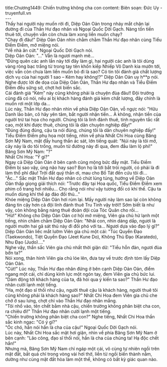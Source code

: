 title:Chương1449: Chiến trường không cha con
content:
Biên soạn: Đức Uy - truyenfull.vn<br>---<br>Thấy hai người này muốn rời đi, Diệp Oản Oản trong nháy mắt chặn lại đường đi của Thần Hư đạo nhân và Ngoại Quốc Dời Gạch. Nàng tốn tiền thuê tới, chuyện vẫn còn chưa làm xong liền muốn chạy?<br>"Chạy đi đâu!" Diệp Oản Oản nhìn chằm chằm Thần Hư đạo nhân cùng Tiểu Điềm Điềm, mở miệng nói.<br>"Về nhà ăn cứt." Ngoại Quốc Dời Gạch nói.<br>Diệp Oản Oản: "..." Vẫn là ngươi mạnh mẽ...<br>"Đừng quên các anh lần này tới đây làm gì, hai người các anh là tôi dùng vàng ròng bạc trắng từ trong tay tên khốn kiếp Nhiếp Vô Danh kia mướn tới, việc vẫn còn chưa làm liền muốn bỏ đi là sao? Có tin tôi đánh giá chất lượng dịch vụ của hai người 1 sao – Kém hay không!?" Diệp Oản Oản uy h**p nói.<br>Nghe được lời đe dọa của Diệp Oản Oản, Thần Hư đạo nhân và Tiểu Điềm Điềm đều sững sờ, chợt hơi biến sắc.<br>Cái đánh giá “Kém” này cũng không phải là chuyện đùa đâu!! Đội trưởng cũng đã có nói, nếu ai bị khách hàng đánh giá kém chất lượng, đây chính là muốn rơi một lớp da...<br>Lúc này, Thần Hư đạo nhân nhìn về phía Diệp Oản Oản, vỗ ngực nói: "Hữu Danh lão bản, cô hãy yên tâm, bắt người nhận tiền... À không, nhận tiền của người trừ tai họa cho người. Chúng tôi là lính đánh thuê, tính nguyên tắc rất cao, một khi được thuê, chúng tôi là dân chuyên nghiệp đấy!"<br>"Đúng đúng đúng, cậu ta nói đúng, chúng tôi là dân chuyên nghiệp đấy!" Tiểu Điềm Điềm phụ họa một tiếng, nhìn về phía Nhất Chi Hoa cùng Băng Sơn Mỹ Nam, mặt đầy hung thần ác sát, lớn tiếng quát: "Núi này là tôi mở, cây này là do tôi trồng, muốn từ đường này đi qua, đem đầu làm lộ phí!"<br>Băng Sơn Mỹ Nam: "?"<br>Nhất Chi Hoa: "Ý gì?"<br>Ngay cả Diệp Oản Oản ở bên cạnh cũng mộng bức đầy mặt. Tiểu Điềm Điềm bị sao vậy, úng não hay sao? Bọn họ là tới bắt trói người, có phải là đi làm thổ phỉ đâu! Trời đất quỷ thần ơi, mau cho Bồ Tát đến cứu tôi đi…<br>"Ặc..." Sắc mặt Thần Hư đạo nhân có chút lúng túng, hướng về Diệp Oản Oản thấp giọng giải thích nói: "Trước đây tại Hoa quốc, Tiểu Điềm Điềm xem phim cổ trang hơi nhiều... Cho rằng nói như vậy tương đối có khí thế. Cậu ta muốn dùng khí thế áp đảo đối thủ..."<br>Khóe miệng Diệp Oản Oản hơi rúm lại. Mấy người này làm sao lại còn không đáng tin cậy hơn cả đội lính đánh thuê Tru Tinh vậy trời!! Sớm biết là như vậy, còn không bằng nàng thuê đoàn đội của Tóc Quăn cho rồi…<br>"Hừ!" Không cho Diệp Oản Oản cơ hội mở miệng, Viên gia chủ hừ lạnh một tiếng, nhìn chằm chằm Diệp Oản Oản: "Nhãi con, nhìn dáng dấp, ngươi là người mướn hai gã sát thủ này đi đối phó với ta... Ngươi dựa vào đạo lý gì?"<br>Diệp Oản Oản liếc mắt lườm Viên gia chủ một cái: "Túc Quyền Đạo (Taekwondo), Tiệt Quyền Đạo (Jeet Kune Do), Không Thủ Đạo (Karatedo), Nhu Đạo (Judo)…."<br>Nghe vậy, thần sắc Viên gia chủ nhất thời giận dữ: "Tiểu hỗn đản, ngươi đùa bỡn ta?"<br>Nói xong, thân hình Viên gia chủ lóe lên, đưa tay về trước định tóm lấy Diệp Oản Oản.<br>"Cút!" Lúc này, Thần Hư đạo nhân đứng ở bên cạnh Diệp Oản Oản, điểm ngang một cái, chỉ dùng kình lực một ngón tay, đem Viên gia chủ bức lui.<br>"Dám động tới khách hàng của ta, đã hỏi qua ý kiến ta sao?" Thần Hư đạo nhân cười lạnh một tiếng.<br>"Ha, một đạo sĩ thối như cậu, người thuê cậu là khách hàng, người thuê tôi cũng không phải là khách hàng sao?" Nhất Chi Hoa đem Viên gia chủ che chở ở sau lưng, chợt chỉ vào Thần Hư đạo nhân mắng.<br>"Tôi nhổ vào, tên chết bằm nhà cậu, chiến trường không phân biệt cha con, ra chiêu đi!" Thần Hư đạo nhân cười lạnh một tiếng.<br>"Chiến trường không phân biệt cha con?" Nghe tiếng, Nhất Chi Hoa thần sắc kinh ngạc: "Có ý gì?"<br>"Óc chó, hắn nói hắn là cha của cậu!" Ngoại Quốc Dời Gạch nói.<br>Lúc này, Nhất Chi Hoa sắc mặt hơi giận, nhìn về phía Băng Sơn Mỹ Nam ở bên cạnh: "Lão công, đạo sĩ thối nói, hắn là cha của chúng ta! Hạ độc chết hắn!"<br>Nhưng mà, Băng Sơn Mỹ Nam chỉ ngáp một cái, vô cùng tự nhiên ngồi trên mặt đất, bất quá chỉ trong vòng vài hơi thở, liền từ ngồi biến thành nằm, dường như cùng mặt đất hòa làm một thể, không có bất kỳ giác quan nào.